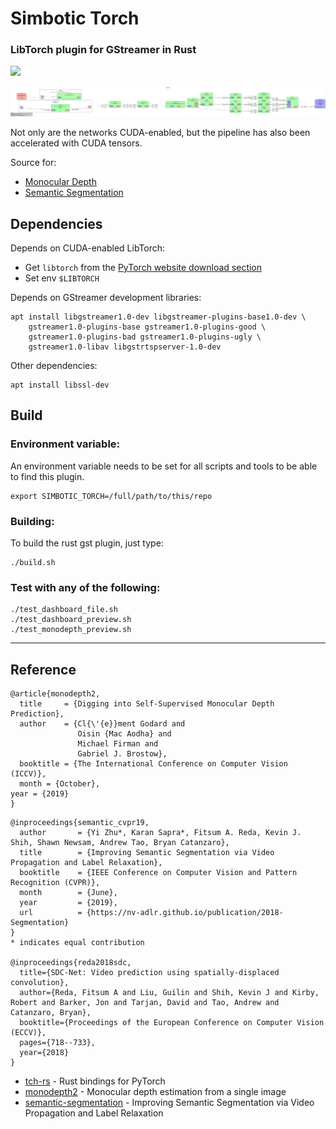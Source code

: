 # Simbotic Torch
### LibTorch plugin for GStreamer in Rust

![](assets/teaser-02.gif)

![](assets/monodepth_semseg_fusion.png)

Not only are the networks CUDA-enabled, but the pipeline has also been accelerated with CUDA tensors.

Source for:
- [Monocular Depth](src/monodepth.rs)
- [Semantic Segmentation](src/semseg.rs)

## Dependencies

Depends on CUDA-enabled LibTorch:

- Get `libtorch` from the
[PyTorch website download section](https://pytorch.org/get-started/locally/)
- Set env `$LIBTORCH`

Depends on GStreamer development libraries:
```
apt install libgstreamer1.0-dev libgstreamer-plugins-base1.0-dev \
    gstreamer1.0-plugins-base gstreamer1.0-plugins-good \
    gstreamer1.0-plugins-bad gstreamer1.0-plugins-ugly \
    gstreamer1.0-libav libgstrtspserver-1.0-dev
```

Other dependencies:
```
apt install libssl-dev
```

## Build

### Environment variable:

An environment variable needs to be set for all scripts and tools to be able to find this plugin.

```
export SIMBOTIC_TORCH=/full/path/to/this/repo
```

### Building:

To build the rust gst plugin, just type:

```
./build.sh
```

### Test with any of the following:
```
./test_dashboard_file.sh
./test_dashboard_preview.sh
./test_monodepth_preview.sh
```


----------------------


## Reference


```
@article{monodepth2,
  title     = {Digging into Self-Supervised Monocular Depth Prediction},
  author    = {Cl{\'{e}}ment Godard and
               Oisin {Mac Aodha} and
               Michael Firman and
               Gabriel J. Brostow},
  booktitle = {The International Conference on Computer Vision (ICCV)},
  month = {October},
year = {2019}
}
```
```
@inproceedings{semantic_cvpr19,
  author       = {Yi Zhu*, Karan Sapra*, Fitsum A. Reda, Kevin J. Shih, Shawn Newsam, Andrew Tao, Bryan Catanzaro},
  title        = {Improving Semantic Segmentation via Video Propagation and Label Relaxation},
  booktitle    = {IEEE Conference on Computer Vision and Pattern Recognition (CVPR)},
  month        = {June},
  year         = {2019},
  url          = {https://nv-adlr.github.io/publication/2018-Segmentation}
}
* indicates equal contribution

@inproceedings{reda2018sdc,
  title={SDC-Net: Video prediction using spatially-displaced convolution},
  author={Reda, Fitsum A and Liu, Guilin and Shih, Kevin J and Kirby, Robert and Barker, Jon and Tarjan, David and Tao, Andrew and Catanzaro, Bryan},
  booktitle={Proceedings of the European Conference on Computer Vision (ECCV)},
  pages={718--733},
  year={2018}
}
```

- [tch-rs](https://github.com/LaurentMazare/tch-rs) - Rust bindings for PyTorch
- [monodepth2](https://github.com/nianticlabs/monodepth2) - Monocular depth estimation from a single image
- [semantic-segmentation](https://github.com/NVIDIA/semantic-segmentation) - Improving Semantic Segmentation via Video Propagation and Label Relaxation
